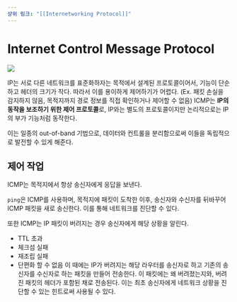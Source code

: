 ```yaml
---
상위 링크: "[[Internetworking Protocol]]"
---
```

# Internet Control Message Protocol

![](https://i.imgur.com/7AgvTdg.png)

IP는 서로 다른 네트워크를 표준화하자는 목적에서 설계된 프로토콜이어서, 기능이 단순하고 헤더의 크기가 작다. 따라서 이를 용이하게 제어하기가 어렵다. (Ex. 패킷 손실을 감지하지 않음, 목적지까지 경로 정보를 직접 확인하거나 제어할 수 없음) ICMP는 **IP의 동작을 보조하기 위한 제어 프로토콜**로, IP와는 별도의 프로토콜이지만 논리적으로는 IP의 부가 기능처럼 동작한다. 

이는 일종의 out-of-band 기법으로, 데이터와 컨트롤을 분리함으로써 이들을 독립적으로 발전할 수 있게 해준다.

## 제어 작업

ICMP는 목적지에서 항상 송신자에게 응답을 보낸다.

`ping`은 ICMP를 사용하며, 목적지에 패킷이 도착한 이후, 송신자와 수신자를 뒤바꾸어 ICMP 패킷을 새로 송신한다. 이를 통해 네트워크를 진단할 수 있다.

또한 ICMP는 IP 패킷이 버려지는 경우 송신자에게 해당 상황을 알린다. 
* TTL 초과
* 체크섬 실패
* 재조립 실패
* 단편화 할 수 없음
이 때에는 IP가 버려지는 해당 라우터를 송신자로 하고 기존의 송신자를 수신자로 하는 패킷을 만들어 전송한다. 이 패킷에는 왜 버려졌는지와, 버려진 패킷의 헤더가 포함된 채로 전송된다. 이는 최초 송신자에게 네트워크 상황을 진단할 수 있는 힌트로써 사용될 수 있다.